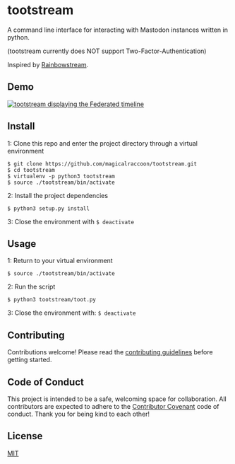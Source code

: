 # tootstream

A command line interface for interacting with Mastodon instances written in python.

(tootstream currently does NOT support Two-Factor-Authentication)

Inspired by [Rainbowstream](
https://github.com/DTVD/rainbowstream).

## Demo

[![tootstream displaying the Federated timeline](https://asciinema.org/a/3m87j1s402ic2llfp517okpv2.png)](https://asciinema.org/a/3m87j1s402ic2llfp517okpv2?t=7&speed=2)

## Install

1: Clone this repo and enter the project directory through a virtual environment
```
$ git clone https://github.com/magicalraccoon/tootstream.git
$ cd tootstream
$ virtualenv -p python3 tootstream
$ source ./tootstream/bin/activate
```
2: Install the project dependencies
```
$ python3 setup.py install
```

3: Close the environment with `$ deactivate`

## Usage

1: Return to your virtual environment
```
$ source ./tootstream/bin/activate
```

2: Run the script
```
$ python3 tootstream/toot.py
```
3: Close the environment with: `$ deactivate`

## Contributing

Contributions welcome! Please read the [contributing guidelines](CONTRIBUTING.md) before getting started.

## Code of Conduct

This project is intended to be a safe, welcoming space for collaboration. All contributors are expected to adhere to the [Contributor Covenant](http://contributor-covenant.org) code of conduct. Thank you for being kind to each other!

## License

[MIT](LICENSE.md)

